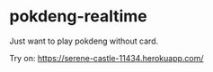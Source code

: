 # pokdeng-realtime
Just want to play pokdeng without card.

Try on: https://serene-castle-11434.herokuapp.com/
